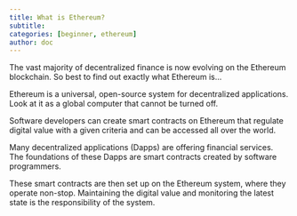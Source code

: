```yaml
---
title: What is Ethereum?
subtitle: 
categories: [beginner, ethereum]
author: doc
---
```


The vast majority of decentralized finance is now evolving on the Ethereum blockchain. So best to find out exactly what Ethereum is... 

Ethereum is a universal, open-source system for decentralized applications. Look at it as a global computer that cannot be turned off. 

Software developers can create smart contracts on Ethereum that regulate digital value with a given criteria and can be accessed all over the world.

Many decentralized applications (Dapps) are offering financial services. The foundations of these Dapps are smart contracts created by software programmers. 

These smart contracts are then set up on the Ethereum system, where they operate non-stop. Maintaining the digital value and monitoring the latest state is the responsibility of the system.
